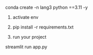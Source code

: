 conda create -n lang3 python ==3.11 -y 

1. activate env
2. pip install -r requirements.txt

3. run your project

streamlit run app.py 